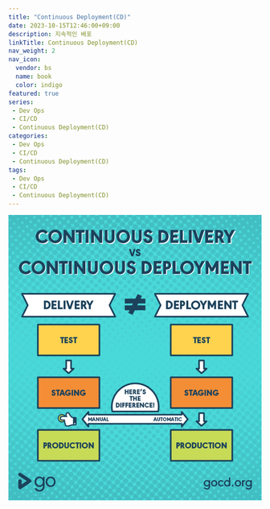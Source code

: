 ```yaml
---
title: "Continuous Deployment(CD)"
date: 2023-10-15T12:46:00+09:00
description: 지속적인 배포
linkTitle: Continuous Deployment(CD)
nav_weight: 2
nav_icon:
  vendor: bs
  name: book
  color: indigo
featured: true
series:  
 - Dev Ops
 - CI/CD
 - Continuous Deployment(CD)
categories:
 - Dev Ops
 - CI/CD
 - Continuous Deployment(CD)
tags:
 - Dev Ops
 - CI/CD
 - Continuous Deployment(CD)
---
```

![CD](cd.png?width=512px#center)